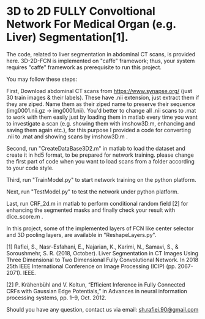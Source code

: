 # 3D to 2D FULLY Convoltional Network For Medical Organ (e.g. Liver) Segmentation[1]. 
The code, related to liver segmentation in abdominal CT scans, is provided here. 3D-2D-FCN is implemented on "caffe" framework; thus, your system requires "caffe" framework as prerequisite to run this project.

You may follow these steps:

First, Download abdominal CT scans from https://www.synapse.org/ (just 30 train images & their labels). These have .nii extension, just extract them if they are ziped. Name them as their ziped name to preserve their sequence (img0001.nii.gz -> img0001.nii).
You'd better to change all .nii scans to .mat to work with them easily just by loading them in matlab every time you want to investigate a scan (e.g. showing them with imshow3D.m, enhancing and saving them again etc.), for this purpose I provided a code for converting .nii to .mat and showing scans by imshow3D.m .

Second, run "CreateDataBase3D2.m" in matlab to load the dataset and create it in hd5 format, to be prepared for network training. please change the first part of code when you want to load scans from a folder according to your code style. 

Third, run "TrainModel.py" to start network training on the python platform.

Next, run "TestModel.py" to test the network under python platform.

Last, run CRF_2d.m in matlab to perform conditional random field [2] for enhancing the segmented masks and finally check your result with dice_score.m . 


In this project, some of the implemented layers of FCN like center selector and 3D pooling layers, are available in "ReshapeLayers.py".


[1] Rafiei, S., Nasr-Esfahani, E., Najarian, K., Karimi, N., Samavi, S., & Soroushmehr, S. R. (2018, October). Liver Segmentation in CT Images Using Three Dimensional to Two Dimensional Fully Convolutional Network. In 2018 25th IEEE International Conference on Image Processing (ICIP) (pp. 2067-2071). IEEE.

[2] P. Krähenbühl and V. Koltun, “Efficient Inference in Fully Connected CRFs with Gaussian Edge Potentials,” in Advances in neural information processing systems, pp. 1–9, Oct. 2012.

Should you have any question, contact us via email: sh.rafiei.90@gmail.com
